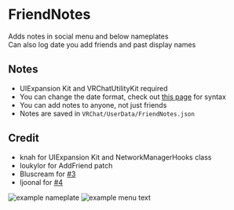 # FriendNotes

Adds notes in social menu and below nameplates<br>
Can also log date you add friends and past display names

## Notes

* UIExpansion Kit and VRChatUtilityKit required
* You can change the date format, check out [this page](https://www.c-sharpcorner.com/blogs/date-and-time-format-in-c-sharp-programming1) for syntax
* You can add notes to anyone, not just friends
* Notes are saved in `VRChat/UserData/FriendNotes.json`

## Credit

* knah for UIExpansion Kit and NetworkManagerHooks class
* loukylor for AddFriend patch
* Bluscream for [#3](https://github.com/markviews/FriendNotes/pull/3)
* ljoonal for [#4](https://github.com/markviews/FriendNotes/pull/4)

![example nameplate](https://i.ibb.co/5858tpJ/2021-06-14-18-39-12.png)
![example menu text](https://i.ibb.co/XV7PFWy/Capture.png)
